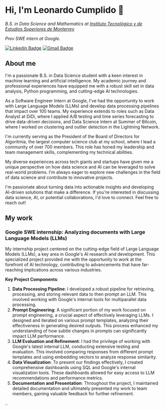 # Hi, I'm Leonardo Cumplido 👋

*B.S. in Data Science and Mathematics at [Instituto Tecnológico y de Estudios Superiores de Monterrey](https://tec.mx/es)*

*Prev SWE intern at Google.*

[![Linkedin Badge](https://img.shields.io/badge/-leonardocumplido21-blue?style=flat&logo=Linkedin&logoColor=white&link=https://www.linkedin.com/in/leonardocumplido21/)](https://www.linkedin.com/in/leonardocumplido21/) [![Gmail Badge](https://img.shields.io/badge/-cumplileo@gmail.com-c14438?style=flat&logo=Gmail&logoColor=white&link=mailto:cumplileo@gmail.com)](cumplileo@gmail.com)

## About me

I'm a passionate B.S. in Data Science student with a keen interest in machine learning and artificial intelligence. My academic journey and professional experiences have equipped me with a robust skill set in data analysis, Python programming, and cutting-edge AI technologies.

As a Software Engineer Intern at Google, I've had the opportunity to work with Large Language Models (LLMs) and develop data processing pipelines that impact over 100 teams. My experience extends to roles such as Data Analyst at DiDi, where I applied A/B testing and time series forecasting to drive data-driven decisions, and Data Science Intern at Summer of Bitcoin, where I worked on clustering and outlier detection in the Lightning Network.

I'm currently serving as the President of the Board of Directors for Algoritmia, the largest computer science club at my school, where I lead a community of over 700 members. This role has honed my leadership and team management skills, complementing my technical abilities.

My diverse experiences across tech giants and startups have given me a unique perspective on how data science and AI can be leveraged to solve real-world problems. I'm always eager to explore new challenges in the field of data science and contribute to innovative projects.

I'm passionate about turning data into actionable insights and developing AI-driven solutions that make a difference. If you're interested in discussing data science, AI, or potential collaborations, I'd love to connect. Feel free to reach out!

## My work

### Google SWE internship: Analyzing documents with Large Language Models (LLMs)

My internship project centered on the cutting-edge field of Large Language Models (LLMs), a key area in Google's AI research and development. This specialized project provided me with the opportunity to work at the forefront of AI technology, contributing to advancements that have far-reaching implications across various industries.

**Key Project Components**:

1. **Data Processing Pipeline**: I developed a robust pipeline for retrieving, processing, and storing relevant data to then prompt an LLM. This involved working with Google's internal tools for multiparallel data processing.
2. **Prompt Engineering**: A significant portion of my work focused on prompt engineering, a crucial aspect of effectively leveraging LLMs. I designed and iterated on various prompt templates, analyzing their effectiveness in generating desired outputs. This process enhanced my understanding of how subtle changes in prompts can significantly impact LLM performance.
3. **LLM Evaluation and Refinement**: I had the privilege of working with Google's latest internal LLM, conducting extensive testing and evaluation. This involved comparing responses from different prompt templates and using embedding vectors to analyze response similarity.
4. **Data Visualization**: To present our findings effectively, I created comprehensive dashboards using SQL and Google's internal visualization tools. These dashboards allowed for easy access to LLM recommendations and performance metrics.
5. **Documentation and Presentation**: Throughout the project, I maintained detailed documentation and ultimately presented my work to team members, gaining valuable feedback for further refinement.

..

<!--
**LeoCumpli21/LeoCumpli21** is a ✨ _special_ ✨ repository because its `README.md` (this file) appears on your GitHub profile.

Here are some ideas to get you started:

- 🔭 I’m currently working on ...
- 🌱 I’m currently learning ...
- 👯 I’m looking to collaborate on ...
- 🤔 I’m looking for help with ...
- 💬 Ask me about ...
- 📫 How to reach me: ...
- 😄 Pronouns: ...
- ⚡ Fun fact: ...
-->
